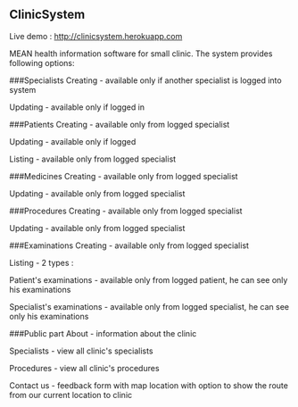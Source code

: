 ## ClinicSystem  

Live demo : http://clinicsystem.herokuapp.com  


MEAN health information software for small clinic. The system provides following options:

###Specialists
  Creating - available only if another specialist is logged into system  
  
  Updating - available only if logged in  
  

###Patients
  Creating - available only from logged specialist  
  
  Updating - available only if logged  
  
  Listing - available only from logged specialist  
  
  
###Medicines
  Creating - available only from logged specialist  
  
  Updating - available only from logged specialist  
  

###Procedures
  Creating - available only from logged specialist  
  
  Updating - available only from logged specialist  
  
  
###Examinations
  Creating - available only from logged specialist  
  
  Listing - 2 types :  
  
  Patient's examinations - available only from logged patient, he can see only his examinations  
  
  Specialist's examinations - available only from logged specialist, he can see only his examinations  
  

###Public part
  About - information about the clinic  
  
  Specialists - view all clinic's specialists  
  
  Procedures - view all clinic's procedures  
  
  Contact us - feedback form with map location with option to show the route from our current location to clinic  
  

